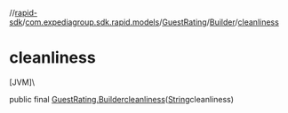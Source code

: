 //[rapid-sdk](../../../../index.md)/[com.expediagroup.sdk.rapid.models](../../index.md)/[GuestRating](../index.md)/[Builder](index.md)/[cleanliness](cleanliness.md)

# cleanliness

[JVM]\

public final [GuestRating.Builder](index.md)[cleanliness](cleanliness.md)([String](https://docs.oracle.com/javase/8/docs/api/java/lang/String.html)cleanliness)
